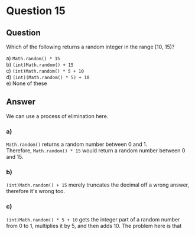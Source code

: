 # Question 15
## Question
Which of the following returns a random integer in the range [10, 15)?

a) `Math.random() * 15`  
b) `(int)Math.random() + 15`  
c) `(int)Math.random() * 5 + 10`  
d) `(int)(Math.random() * 5) + 10`  
e) None of these  
## Answer
We can use a process of elimination here.
### a)
`Math.random()` returns a random number between 0 and 1.  
Therefore, `Math.random() * 15` would return a random number between 0 and 15. 
### b)
`(int)Math.random() + 15` merely truncates the decimal off a wrong answer, therefore it's wrong too.
### c)
`(int)Math.random() * 5 + 10` gets the integer part of a random number from 0 to 1, multiplies it by 5, and then adds 10. 
The problem here is that 